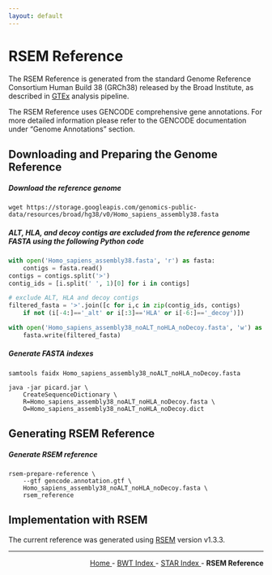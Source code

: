 ```yaml
---
layout: default
---
```

# RSEM Reference

The RSEM Reference is generated from the standard Genome Reference Consortium Human Build 38 (GRCh38) released by the Broad Institute, as described in [GTEx](https://github.com/broadinstitute/gtex-pipeline) analysis pipeline.

The RSEM Reference uses GENCODE comprehensive gene annotations. For more detailed information please refer to the GENCODE documentation under “Genome Annotations” section.

## Downloading and Preparing the Genome Reference

##### Download the reference genome

```text
wget https://storage.googleapis.com/genomics-public-data/resources/broad/hg38/v0/Homo_sapiens_assembly38.fasta
```

##### ALT, HLA, and decoy contigs are excluded from the reference genome FASTA using the following Python code

```python
with open('Homo_sapiens_assembly38.fasta', 'r') as fasta:
    contigs = fasta.read()
contigs = contigs.split('>')
contig_ids = [i.split(' ', 1)[0] for i in contigs]

# exclude ALT, HLA and decoy contigs
filtered_fasta = '>'.join([c for i,c in zip(contig_ids, contigs)
    if not (i[-4:]=='_alt' or i[:3]=='HLA' or i[-6:]=='_decoy')])

with open('Homo_sapiens_assembly38_noALT_noHLA_noDecoy.fasta', 'w') as fasta:
    fasta.write(filtered_fasta)
```

##### Generate FASTA indexes

```text
samtools faidx Homo_sapiens_assembly38_noALT_noHLA_noDecoy.fasta

java -jar picard.jar \
    CreateSequenceDictionary \
    R=Homo_sapiens_assembly38_noALT_noHLA_noDecoy.fasta \
    O=Homo_sapiens_assembly38_noALT_noHLA_noDecoy.dict
```

## Generating RSEM Reference

##### Generate RSEM reference

```text
rsem-prepare-reference \
    --gtf gencode.annotation.gtf \
    Homo_sapiens_assembly38_noALT_noHLA_noDecoy.fasta \
    rsem_reference
```

## Implementation with RSEM

The current reference was generated using [RSEM](https://github.com/deweylab/RSEM) version v1.3.3.

---

<!-- This section relies on the html links generated by GitHub Pages 
and will not render correctly in Markdown -->
<div style="text-align: right">
    <a href="/"> Home </a> -
    <a href="0_BWT_Index.html"> BWT Index </a> -
    <a href="1_STAR_Index.html"> STAR Index </a> -
    <a> <b> RSEM Reference </b> </a>
</div>
